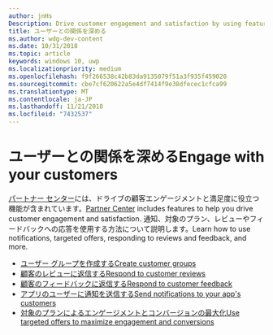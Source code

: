 ```yaml
---
author: jnHs
Description: Drive customer engagement and satisfaction by using features like notifications, targeted offers, responding to reviews and feedback, and more.
title: ユーザーとの関係を深める
ms.author: wdg-dev-content
ms.date: 10/31/2018
ms.topic: article
keywords: windows 10, uwp
ms.localizationpriority: medium
ms.openlocfilehash: f9f266538c42b83da9135079f51a3f935f459020
ms.sourcegitcommit: cbe7cf620622a5e4df7414f9e38dfecec1cfca99
ms.translationtype: MT
ms.contentlocale: ja-JP
ms.lasthandoff: 11/21/2018
ms.locfileid: "7432537"
---
```

# <a name="engage-with-your-customers"></a><span data-ttu-id="fbeb4-103">ユーザーとの関係を深める</span><span class="sxs-lookup"><span data-stu-id="fbeb4-103">Engage with your customers</span></span>

<span data-ttu-id="fbeb4-104">[パートナー センター](https://partner.microsoft.com/dashboard)には、ドライブの顧客エンゲージメントと満足度に役立つ機能が含まれています。</span><span class="sxs-lookup"><span data-stu-id="fbeb4-104">[Partner Center](https://partner.microsoft.com/dashboard) includes features to help you drive customer engagement and satisfaction.</span></span> <span data-ttu-id="fbeb4-105">通知、対象のプラン、レビューやフィードバックへの応答を使用する方法について説明します。</span><span class="sxs-lookup"><span data-stu-id="fbeb4-105">Learn how to use notifications, targeted offers, responding to reviews and feedback, and more.</span></span>

-   [<span data-ttu-id="fbeb4-106">ユーザー グループを作成する</span><span class="sxs-lookup"><span data-stu-id="fbeb4-106">Create customer groups</span></span>](create-customer-groups.md)
-   [<span data-ttu-id="fbeb4-107">顧客のレビューに返信する</span><span class="sxs-lookup"><span data-stu-id="fbeb4-107">Respond to customer reviews</span></span>](respond-to-customer-reviews.md)
-   [<span data-ttu-id="fbeb4-108">顧客のフィードバックに返信する</span><span class="sxs-lookup"><span data-stu-id="fbeb4-108">Respond to customer feedback</span></span>](respond-to-customer-feedback.md)
-   [<span data-ttu-id="fbeb4-109">アプリのユーザーに通知を送信する</span><span class="sxs-lookup"><span data-stu-id="fbeb4-109">Send notifications to your app's customers</span></span>](send-push-notifications-to-your-apps-customers.md)
-   [<span data-ttu-id="fbeb4-110">対象のプランによるエンゲージメントとコンバージョンの最大化</span><span class="sxs-lookup"><span data-stu-id="fbeb4-110">Use targeted offers to maximize engagement and conversions</span></span>](use-targeted-offers-to-maximize-engagement-and-conversions.md)

 

